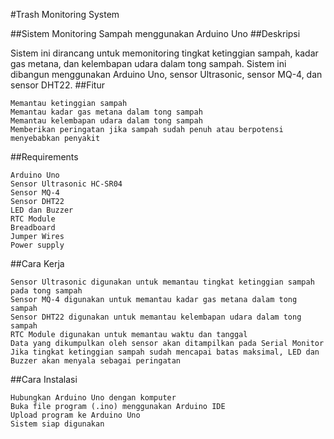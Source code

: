 #Trash Monitoring System

##Sistem Monitoring Sampah menggunakan Arduino Uno
##Deskripsi

Sistem ini dirancang untuk memonitoring tingkat ketinggian sampah, kadar gas metana, dan kelembapan udara dalam tong sampah. Sistem ini dibangun menggunakan Arduino Uno, sensor Ultrasonic, sensor MQ-4, dan sensor DHT22.
##Fitur

    Memantau ketinggian sampah
    Memantau kadar gas metana dalam tong sampah
    Memantau kelembapan udara dalam tong sampah
    Memberikan peringatan jika sampah sudah penuh atau berpotensi menyebabkan penyakit

##Requirements

    Arduino Uno
    Sensor Ultrasonic HC-SR04
    Sensor MQ-4
    Sensor DHT22
    LED dan Buzzer
    RTC Module
    Breadboard
    Jumper Wires
    Power supply

##Cara Kerja

    Sensor Ultrasonic digunakan untuk memantau tingkat ketinggian sampah pada tong sampah
    Sensor MQ-4 digunakan untuk memantau kadar gas metana dalam tong sampah
    Sensor DHT22 digunakan untuk memantau kelembapan udara dalam tong sampah
    RTC Module digunakan untuk memantau waktu dan tanggal
    Data yang dikumpulkan oleh sensor akan ditampilkan pada Serial Monitor
    Jika tingkat ketinggian sampah sudah mencapai batas maksimal, LED dan Buzzer akan menyala sebagai peringatan

##Cara Instalasi

    Hubungkan Arduino Uno dengan komputer
    Buka file program (.ino) menggunakan Arduino IDE
    Upload program ke Arduino Uno
    Sistem siap digunakan
